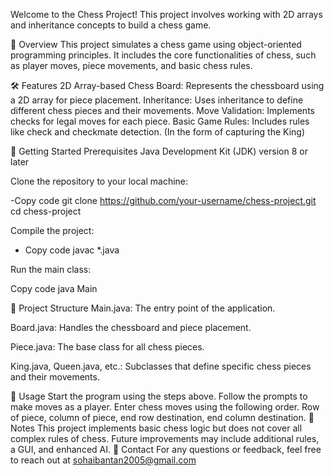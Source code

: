 Welcome to the Chess Project! This project involves working with 2D arrays and inheritance concepts to build a chess game.

📜 Overview
This project simulates a chess game using object-oriented programming principles. It includes the core functionalities of chess, such as player moves, piece movements, and basic chess rules.

🛠️ Features
2D Array-based Chess Board: Represents the chessboard using a 2D array for piece placement.
Inheritance: Uses inheritance to define different chess pieces and their movements.
Move Validation: Implements checks for legal moves for each piece.
Basic Game Rules: Includes rules like check and checkmate detection. (In the form of capturing the King)

🏁 Getting Started
Prerequisites
Java Development Kit (JDK) version 8 or later

Clone the repository to your local machine:


-Copy code
git clone https://github.com/your-username/chess-project.git
cd chess-project

Compile the project:

- Copy code
javac *.java

Run the main class:

Copy code
java Main

📂 Project Structure
Main.java: The entry point of the application.

Board.java: Handles the chessboard and piece placement.

Piece.java: The base class for all chess pieces.

King.java, Queen.java, etc.: Subclasses that define specific chess pieces and their movements.

🚀 Usage
Start the program using the steps above.
Follow the prompts to make moves as a player.
Enter chess moves using the following order. Row of piece, column of piece, end row destination, end column destination.
📝 Notes
This project implements basic chess logic but does not cover all complex rules of chess.
Future improvements may include additional rules, a GUI, and enhanced AI.
📧 Contact
For any questions or feedback, feel free to reach out at sohaibantan2005@gmail.com
